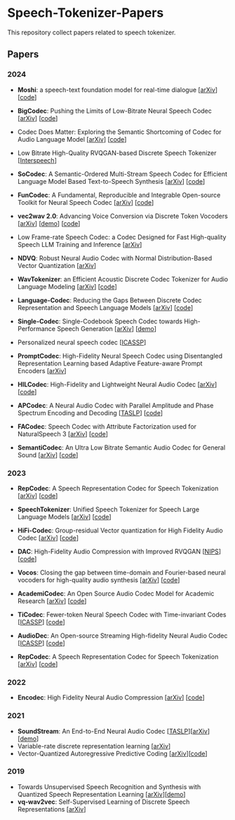 # Speech-Tokenizer-Papers
This repository  collect papers related to speech tokenizer.

## Papers

### 2024

-  **Moshi**: a speech-text foundation model for real-time dialogue [[arXiv](https://arxiv.org/pdf/2410.00037)] [[code](https://github.com/kyutai-labs/moshi)]


-  **BigCodec**: Pushing the Limits of Low-Bitrate  Neural Speech Codec [[arXiv](https://arxiv.org/pdf/2409.05377)] [[code](https://github.com/Aria-K-Alethia/BigCodec)]
-  Codec Does Matter: Exploring the Semantic Shortcoming of Codec for Audio Language Model [[arXiv](https://arxiv.org/pdf/2408.17175)] [[code](https://github.com/zhenye234/xcodec)]
-  Low Bitrate High-Quality RVQGAN-based Discrete Speech Tokenizer [[Interspeech](https://www.isca-archive.org/interspeech_2024/shechtman24_interspeech.html)]

-  **SoCodec**: A Semantic-Ordered Multi-Stream Speech Codec for Efficient Language Model Based Text-to-Speech Synthesis [[arXiv](https://arxiv.org/pdf/2409.00933)] [[code](https://github.com/hhguo/SoCodec)]

-  **FunCodec**: A Fundamental, Reproducible and Integrable Open-source Toolkit for Neural Speech Codec [[arXiv](https://arxiv.org/pdf/2309.07405)] [[code](https://github.com/modelscope/FunCodec)]

-  **vec2wav 2.0**: Advancing Voice Conversion via Discrete Token Vocoders [[arXiv](https://arxiv.org/pdf/2409.01995)] [[demo](https://cantabile-kwok.github.io/vec2wav2/)] [[code](https://github.com/cantabile-kwok/vec2wav2.0)]

-  Low Frame-rate Speech Codec: a Codec Designed for Fast High-quality Speech LLM Training and Inference [[arXiv](https://arxiv.org/pdf/2409.12117)]
-  **NDVQ**: Robust Neural Audio Codec with Normal Distribution-Based Vector Quantization [[arXiv](https://arxiv.org/pdf/2409.12717)]
-  **WavTokenizer**: an Efficient Acoustic Discrete Codec Tokenizer for Audio Language Modeling [[arXiv](https://arxiv.org/abs/2408.16532)] [[code](https://github.com/jishengpeng/WavTokenizer)]
-  **Language-Codec**: Reducing the Gaps Between Discrete Codec Representation and Speech Language Models [[arXiv](https://arxiv.org/pdf/2402.12208)] [[code](https://github.com/jishengpeng/languagecodec)]
-  **Single-Codec**: Single-Codebook Speech Codec towards High-Performance Speech Generation [[arXiv](https://arxiv.org/pdf/2406.07422)] [[demo](https://kkksuper.github.io/Single-Codec/)]
-  Personalized neural speech codec [[ICASSP](https://ieeexplore.ieee.org/abstract/document/10446067)]
-  **PromptCodec**: High-Fidelity Neural Speech Codec using Disentangled Representation Learning based Adaptive Feature-aware Prompt Encoders [[arXiv](https://arxiv.org/pdf/2404.02702)]
-  **HILCodec**: High-Fidelity and Lightweight Neural Audio Codec [[arXiv](https://arxiv.org/pdf/2405.04752)] [[code](https://github.com/aask1357/hilcodec)]
-  **APCodec**: A Neural Audio Codec with Parallel Amplitude and Phase Spectrum Encoding and Decoding [[TASLP](https://arxiv.org/abs/2402.10533)] [[code](https://github.com/YangAi520/APCodec)]
-  **FACodec**: Speech Codec with Attribute Factorization used for NaturalSpeech 3 [[arXiv](https://arxiv.org/pdf/2403.03100)] [[code](https://github.com/lifeiteng/naturalspeech3_facodec)]
- **SemantiCodec**: An Ultra Low Bitrate Semantic Audio Codec for General Sound [[arXiv](https://arxiv.org/abs/2405.00233)] [[code](https://github.com/haoheliu/SemantiCodec-inference)]
### 2023


-  **RepCodec**: A Speech Representation Codec for Speech Tokenization [[arXiv](https://arxiv.org/abs/2309.00169)] [[code](https://github.com/mct10/RepCodec)]

-  **SpeechTokenizer**: Unified Speech Tokenizer for Speech Large Language Models  [[arXiv](https://arxiv.org/abs/2308.16692)] [[code](https://github.com/ZhangXInFD/SpeechTokenizer/)]

-  **HiFi-Codec**: Group-residual Vector quantization for High Fidelity Audio Codec [[arXiv](https://arxiv.org/abs/2305.02765)] [[code](https://github.com/yangdongchao/AcademiCodec)]
-  **DAC**: High-Fidelity Audio Compression with Improved RVQGAN  [[NIPS](https://arxiv.org/pdf/2306.06546)] [[code](https://github.com/descriptinc/descript-audio-codec)]
-  **Vocos**: Closing the gap between time-domain and Fourier-based neural vocoders for high-quality audio synthesis [[arXiv](https://arxiv.org/pdf/2306.00814.pdf)] [[code](https://github.com/gemelo-ai/vocos)]
-  **AcademiCodec**: An Open Source Audio Codec Model for Academic Research [[arXiv](https://arxiv.org/pdf/2305.02765.pdf)] [[code](https://github.com/yangdongchao/AcademiCodec)]
-  **TiCodec**: Fewer-token Neural Speech Codec with Time-invariant Codes [[ICASSP](https://arxiv.org/abs/2310.00014)] [[code](https://github.com/y-ren16/TiCodec)]
- **AudioDec**: An Open-source Streaming High-fidelity Neural Audio Codec [[ICASSP](https://ieeexplore.ieee.org/document/10096509)] [[code](https://github.com/facebookresearch/AudioDec)]
- **RepCodec**: A Speech Representation Codec for Speech Tokenization [[arXiv](https://arxiv.org/abs/2309.00169)] [[code](https://github.com/mct10/RepCodec)]


### 2022
-  **Encodec**: High Fidelity Neural Audio Compression [[arXiv](https://arxiv.org/abs/2210.13438)] [[code](https://github.com/facebookresearch/encodec)]


### 2021
- **SoundStream**: An End-to-End Neural Audio Codec  [[TASLP](https://ieeexplore.ieee.org/document/9625818)][[arXiv](https://arxiv.org/abs/2107.03312)][[demo](https://blog.research.google/2021/08/soundstream-end-to-end-neural-audio.html?m=1)] 
-  Variable-rate discrete representation learning [[arXiv](https://arxiv.org/abs/2103.06089)]
-  Vector-Quantized Autoregressive Predictive Coding [[arXiv](https://arxiv.org/abs/2005.08392)][[code](https://github.com/iamyuanchung/VQ-APC)]


### 2019
- Towards Unsupervised Speech Recognition and Synthesis with Quantized Speech Representation Learning [[arXiv](https://arxiv.org/abs/1910.12729)][[demo](https://ttaoretw.github.io/SeqRQ-AE/demo.html)]
- **vq-wav2vec**: Self-Supervised Learning of Discrete Speech Representations  [[arXiv](https://arxiv.org/abs/1910.05453)]
